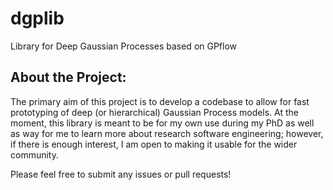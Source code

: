 # dgplib
Library for Deep Gaussian Processes based on GPflow

## About the Project:

The primary aim of this project is to develop a codebase to allow for fast
prototyping of deep (or hierarchical) Gaussian Process models. At the
moment, this library is meant to be for my own use during my PhD as well as way for me to learn more about research software engineering; however, if
there is enough interest, I am open to making it usable for the wider
community.

Please feel free to submit any issues or pull requests!
